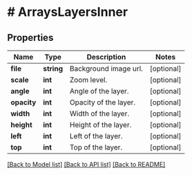 # # ArraysLayersInner

## Properties

Name | Type | Description | Notes
------------ | ------------- | ------------- | -------------
**file** | **string** | Background image url. | [optional]
**scale** | **int** | Zoom level. | [optional]
**angle** | **int** | Angle of the layer. | [optional]
**opacity** | **int** | Opacity of the layer. | [optional]
**width** | **int** | Width of the layer. | [optional]
**height** | **int** | Height of the layer. | [optional]
**left** | **int** | Left of the layer. | [optional]
**top** | **int** | Top of the layer. | [optional]

[[Back to Model list]](../../README.md#models) [[Back to API list]](../../README.md#endpoints) [[Back to README]](../../README.md)

